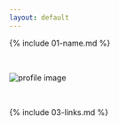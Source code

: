```yaml
---
layout: default
---
```


{% include 01-name.md %}

<br>

![profile image](https://avatars2.githubusercontent.com/u/14073654?s=400&u=44c5f7e45a06167b192e2b4fe3f2d5772c099f8b&v=4)

<br>

{% include 03-links.md %}

